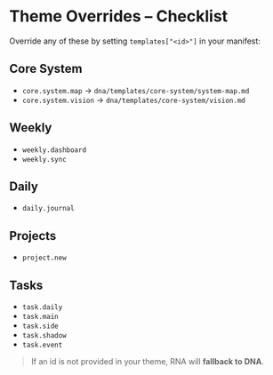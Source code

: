 # Theme Overrides – Checklist

Override any of these by setting `templates["<id>"]` in your manifest:

## Core System
- `core.system.map` → `dna/templates/core-system/system-map.md`
- `core.system.vision` → `dna/templates/core-system/vision.md`

## Weekly
- `weekly.dashboard`
- `weekly.sync`

## Daily
- `daily.journal`

## Projects
- `project.new`

## Tasks
- `task.daily`
- `task.main`
- `task.side`
- `task.shadow`
- `task.event`

> If an id is not provided in your theme, RNA will **fallback to DNA**.
